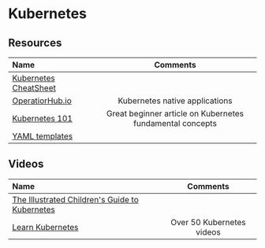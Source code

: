# Kubernetes

## Resources

Name | Comments
:------ |:--------:
[Kubernetes CheatSheet](https://cheatsheet.dennyzhang.com/cheatsheet-kubernetes-A4) |
[OperatiorHub.io](https://www.operatorhub.io) | Kubernetes native applications
[Kubernetes 101](https://medium.com/google-cloud/kubernetes-101-pods-nodes-containers-and-clusters-c1509e409e16) | Great beginner article on Kubernetes fundamental concepts
[YAML templates](https://cheatsheet.dennyzhang.com/kubernetes-yaml-templates) |

## Videos


Name | Comments
:------ |:--------:
[The Illustrated Children's Guide to Kubernetes](https://www.youtube.com/watch?v=4ht22ReBjno) |
[Learn Kubernetes](https://www.youtube.com/playlist?list=PL34sAs7_26wNBRWM6BDhnonoA5FMERax0) | Over 50 Kubernetes videos
